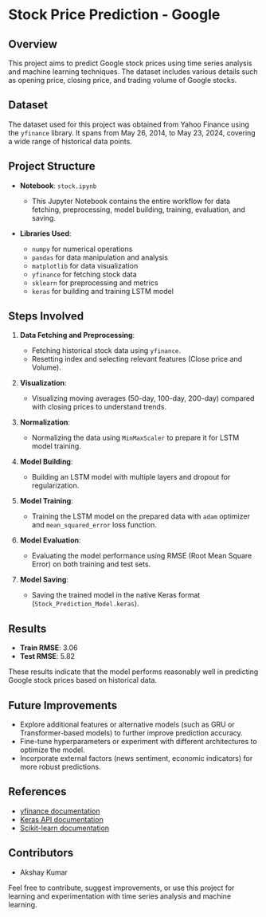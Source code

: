 # Stock Price Prediction - Google

## Overview
This project aims to predict Google stock prices using time series analysis and machine learning techniques. The dataset includes various details such as opening price, closing price, and trading volume of Google stocks.

## Dataset
The dataset used for this project was obtained from Yahoo Finance using the `yfinance` library. It spans from May 26, 2014, to May 23, 2024, covering a wide range of historical data points.

## Project Structure
- **Notebook**: `stock.ipynb`
  - This Jupyter Notebook contains the entire workflow for data fetching, preprocessing, model building, training, evaluation, and saving.
  
- **Libraries Used**:
  - `numpy` for numerical operations
  - `pandas` for data manipulation and analysis
  - `matplotlib` for data visualization
  - `yfinance` for fetching stock data
  - `sklearn` for preprocessing and metrics
  - `keras` for building and training LSTM model

## Steps Involved
1. **Data Fetching and Preprocessing**:
   - Fetching historical stock data using `yfinance`.
   - Resetting index and selecting relevant features (Close price and Volume).

2. **Visualization**:
   - Visualizing moving averages (50-day, 100-day, 200-day) compared with closing prices to understand trends.

3. **Normalization**:
   - Normalizing the data using `MinMaxScaler` to prepare it for LSTM model training.

4. **Model Building**:
   - Building an LSTM model with multiple layers and dropout for regularization.

5. **Model Training**:
   - Training the LSTM model on the prepared data with `adam` optimizer and `mean_squared_error` loss function.

6. **Model Evaluation**:
   - Evaluating the model performance using RMSE (Root Mean Square Error) on both training and test sets.

7. **Model Saving**:
   - Saving the trained model in the native Keras format (`Stock_Prediction_Model.keras`).

## Results
- **Train RMSE**: 3.06
- **Test RMSE**: 5.82

These results indicate that the model performs reasonably well in predicting Google stock prices based on historical data.

## Future Improvements
- Explore additional features or alternative models (such as GRU or Transformer-based models) to further improve prediction accuracy.
- Fine-tune hyperparameters or experiment with different architectures to optimize the model.
- Incorporate external factors (news sentiment, economic indicators) for more robust predictions.

## References
- [yfinance documentation](https://pypi.org/project/yfinance/)
- [Keras API documentation](https://keras.io/api/)
- [Scikit-learn documentation](https://scikit-learn.org/stable/documentation.html)

## Contributors
- Akshay Kumar

Feel free to contribute, suggest improvements, or use this project for learning and experimentation with time series analysis and machine learning.

